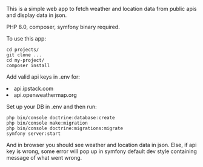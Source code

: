 This is a simple web app to fetch weather and location data from public apis and display data in json.

PHP 8.0, composer, symfony binary required.

To use this app:

```
cd projects/
git clone ...
cd my-project/
composer install
```

Add valid api keys in .env for:
<li>api.ipstack.com
<li>api.openweathermap.org</li>

Set up your DB in .env and then run:

```
php bin/console doctrine:database:create
php bin/console make:migration
php bin/console doctrine:migrations:migrate
symfony server:start
```

 And in browser you should see weather and location data in json.
 Else, if api key is wrong, some error will pop up in symfony default dev style containing message of what went wrong.